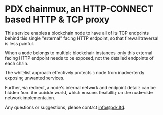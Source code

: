 # PDX chainmux, an HTTP-CONNECT based HTTP & TCP proxy 

This service enables a blockchain node to have all of its 
TCP endpoints behind this single "external" facing HTTP 
endpoint, so that firewall traversal is less painful.

When a node belongs to multiple blockchain instances, only
this external facing HTTP endpoint needs to be exposed, not 
the detailed endpoints of each chain.

The whitelist approach effectively protects a node from 
inadvertently exposing unwanted services. 

Further, via redirect, a node's internal network and
endpoint details can be hidden from the outside world, which
ensures flexibility on the node-side network implementation.

Any questions or suggestions, please contact info@pdx.ltd.
